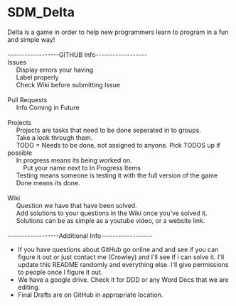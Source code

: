 # SDM_Delta
Delta is a game in order to help new programmers learn to program in a fun and simple way!<br><br>
------------------GITHUB Info------------------
<br>
Issues<br>
&nbsp;&nbsp;&nbsp;&nbsp; Display errors your having<br>
&nbsp;&nbsp;&nbsp;&nbsp; Label properly<br>
&nbsp;&nbsp;&nbsp;&nbsp; Check Wiki before submitting Issue<br>
<br>
Pull Requests<br>
&nbsp;&nbsp;&nbsp;&nbsp; Info Coming in Future<br><br>
Projects<br>
&nbsp;&nbsp;&nbsp;&nbsp; Projects are tasks that need to be done seperated in to groups.<br>
&nbsp;&nbsp;&nbsp;&nbsp; Take a look through them. <br>
&nbsp;&nbsp;&nbsp;&nbsp; TODO = Needs to be done, not assigned to anyone.  Pick TODOS up if possible<br>
&nbsp;&nbsp;&nbsp;&nbsp; In progress means its being worked on.  <br>
&nbsp;&nbsp;&nbsp;&nbsp;&nbsp;&nbsp;&nbsp;&nbsp; Put your name next to In Progress Items<br>
&nbsp;&nbsp;&nbsp;&nbsp; Testing means someone is testing it with the full version of the game<br>
&nbsp;&nbsp;&nbsp;&nbsp; Done means its done.  <br><br>
Wiki<br>
&nbsp;&nbsp;&nbsp;&nbsp; Question we have that have been solved.<br>
&nbsp;&nbsp;&nbsp;&nbsp; Add solutions to your questions in the Wiki once you've solved it.<br>
&nbsp;&nbsp;&nbsp;&nbsp; Solutions can be as simple as a youtube video, or a website link. <br><br>
------------------Additional Info------------------<br>
<ul>
<li>If you have questions about GitHub go online and and see if you can figure it out or just contact me (Crowley) and I'll see if i can solve it.  I'll update this README randomly and everything else.  I'll give permissions to people once I figure it out. </li>
<li>We have a google drive.  Check it for DDD or any Word Docs that we are editing.</li>
<li>Final Drafts are on GitHub in appropriate location.   </li>
</ul>
